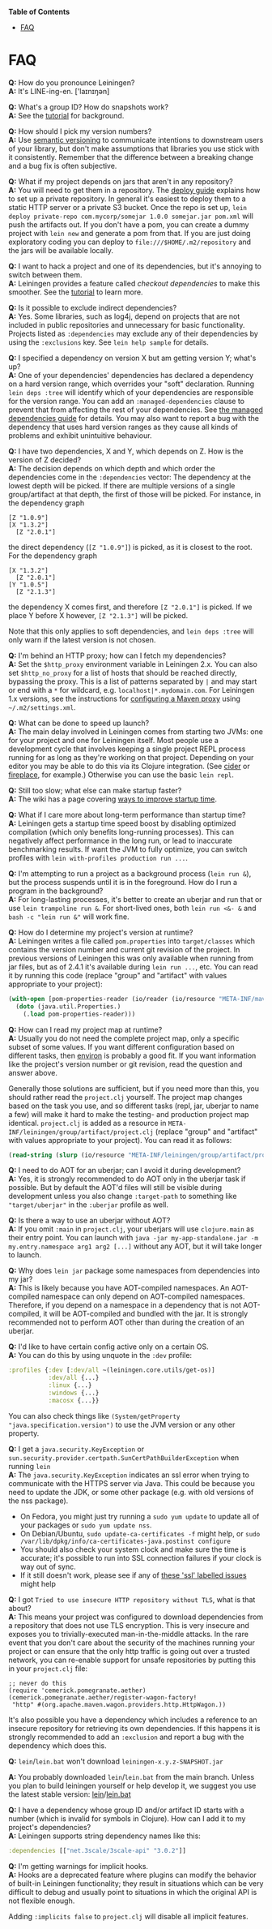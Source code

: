 <!-- START doctoc generated TOC please keep comment here to allow auto update -->
<!-- DON'T EDIT THIS SECTION, INSTEAD RE-RUN doctoc TO UPDATE -->
**Table of Contents**

- [FAQ](#faq)

<!-- END doctoc generated TOC please keep comment here to allow auto update -->

# FAQ

**Q:** How do you pronounce Leiningen?  
**A:** It's LINE-ing-en. ['laɪnɪŋən]

**Q:** What's a group ID? How do snapshots work?  
**A:** See the
  [tutorial](https://codeberg.org/leiningen/leiningen/src/stable/doc/TUTORIAL.md)
  for background.

**Q:** How should I pick my version numbers?  
**A:** Use [semantic versioning](https://semver.org) to communicate
  intentions to downstream users of your library, but don't make
  assumptions that libraries you use stick with it consistently. Remember
  that the difference between a breaking change and a bug fix is often
  subjective.

**Q:** What if my project depends on jars that aren't in any repository?  
**A:** You will need to get them in a repository. The
  [deploy guide](https://codeberg.org/leiningen/leiningen/src/stable/doc/DEPLOY.md)
  explains how to set up a private repository. In general it's easiest
  to deploy them to a static HTTP server or a private S3 bucket. Once
  the repo is set up, `lein deploy private-repo com.mycorp/somejar
  1.0.0 somejar.jar pom.xml` will push the artifacts out. If you don't
  have a pom, you can create a dummy project with `lein new` and
  generate a pom from that. If you are just doing exploratory coding
  you can deploy to `file:///$HOME/.m2/repository` and the jars will
  be available locally.

**Q:** I want to hack a project and one of its dependencies, but it's annoying to switch between them.  
**A:** Leiningen provides a feature called *checkout dependencies* to
  make this smoother.  See the
  [tutorial](https://codeberg.org/leiningen/leiningen/src/stable/doc/TUTORIAL.md)
  to learn more.

**Q:** Is it possible to exclude indirect dependencies?  
**A:** Yes. Some libraries, such as log4j, depend on projects that are
  not included in public repositories and unnecessary for basic
  functionality.  Projects listed as `:dependencies` may exclude
  any of their dependencies by using the `:exclusions` key. See
  `lein help sample` for details.

**Q:** I specified a dependency on version X but am getting version Y; what's up?  
**A:** One of your dependencies' dependencies has declared a
  dependency on a hard version range, which overrides your "soft"
  declaration. Running `lein deps :tree` will identify which of your
  dependencies are responsible for the version range. You can add an
  `:managed-dependencies` clause to prevent that from affecting the
  rest of your dependencies. See [the managed dependencies
  guide](doc/MANAGED_DEPS.md) for details. You may also want to report
  a bug with the dependency that uses hard version ranges as they
  cause all kinds of problems and exhibit unintuitive behaviour.

**Q:** I have two dependencies, X and Y, which depends on Z. How is the version
  of Z decided?  
**A:** The decision depends on which depth and which order the dependencies come
  in the `:dependencies` vector: The dependency at the lowest depth will be
  picked. If there are multiple versions of a single group/artifact at that
  depth, the first of those will be picked. For instance, in the dependency
  graph

    [Z "1.0.9"]
    [X "1.3.2"]
      [Z "2.0.1"]

  the direct dependency (`[Z "1.0.9"]`) is picked, as it is closest to the root.
  For the dependency graph

    [X "1.3.2"]
      [Z "2.0.1"]
    [Y "1.0.5"]
      [Z "2.1.3"]

  the dependency X comes first, and therefore `[Z "2.0.1"]` is picked. If we
  place Y before X however, `[Z "2.1.3"]` will be picked.
  
  Note that this only applies to soft dependencies, and `lein deps :tree` will
  only warn if the latest version is not chosen.

**Q:** I'm behind an HTTP proxy; how can I fetch my dependencies?  
**A:** Set the `$http_proxy` environment variable in Leiningen 2.x. You can also
  set `$http_no_proxy` for a list of hosts that should be reached directly, bypassing
  the proxy. This is a list of patterns separated by `|` and may start or end with
  a `*` for wildcard, e.g. `localhost|*.mydomain.com`.
  For Leiningen 1.x versions, see the instructions for
  [configuring a Maven proxy](https://maven.apache.org/guides/mini/guide-proxies.html)
  using `~/.m2/settings.xml`.

**Q:** What can be done to speed up launch?  
**A:** The main delay involved in Leiningen comes from starting two
  JVMs: one for your project and one for Leiningen itself. Most people
  use a development cycle that involves keeping a single project REPL
  process running for as long as they're working on that project.
  Depending on your editor you may be able to do this via its Clojure
  integration. (See [cider](https://github.com/clojure-emacs/cider) or
  [fireplace](https://github.com/tpope/vim-fireplace), for example.)
  Otherwise you can use the basic `lein repl`.

**Q:** Still too slow; what else can make startup faster?  
**A:** The wiki has a page covering
  [ways to improve startup time](https://wiki.leiningen.org/Faster).

**Q:** What if I care more about long-term performance than startup time?  
**A:** Leiningen gets a startup time speed boost by disabling optimized
  compilation (which only benefits long-running processes).  This can
  negatively affect performance in the long run, or lead to inaccurate
  benchmarking results.  If want the JVM to fully optimize, you can
  switch profiles with `lein with-profiles production run ...`.

**Q:** I'm attempting to run a project as a background process (`lein run &`),
  but the process suspends until it is in the foreground. How do I run a program
  in the background?  
**A:** For long-lasting processes, it's better to create an uberjar
  and run that or use `lein trampoline run &`. For short-lived ones,
  both `lein run <&- &` and `bash -c "lein run &"` will work fine.

**Q:** How do I determine my project's version at runtime?  
**A:** Leiningen writes a file called `pom.properties` into
  `target/classes` which contains the version number and current git
  revision of the project. In previous versions of Leiningen this was
  only available when running from jar files, but as of 2.4.1 it's
  available during `lein run ...`, etc. You can read it by running
  this code (replace "group" and "artifact" with values appropriate to
  your project):

```clj
(with-open [pom-properties-reader (io/reader (io/resource "META-INF/maven/group/artifact/pom.properties"))]
  (doto (java.util.Properties.)
    (.load pom-properties-reader)))
```

**Q:** How can I read my project map at runtime?  
**A:** Usually you do not need the complete project map, only a specific subset
  of some values. If you want different configuration based on different tasks,
  then [environ](https://github.com/weavejester/environ) is probably a good fit.
  If you want information like the project's version number or git revision,
  read the question and answer above.

  Generally those solutions are sufficient, but if you need more than this, you
  should rather read the `project.clj` yourself. The project map changes based
  on the task you use, and so different tasks (repl, jar, uberjar to name a few)
  will make it hard to make the testing- and production project map identical.
  `project.clj` is added as a resource in
  `META-INF/leiningen/group/artifact/project.clj` (replace "group" and
  "artifact" with values appropriate to your project). You can read it as
  follows:

```clj
(read-string (slurp (io/resource "META-INF/leiningen/group/artifact/project.clj")))
```

**Q:** I need to do AOT for an uberjar; can I avoid it during development?  
**A:** Yes, it is strongly recommended to do AOT only in the uberjar task
  if possible. But by default the AOT'd files will still be visible during 
  development unless you also change `:target-path` to something like
  `"target/uberjar"` in the `:uberjar` profile as well.

**Q:** Is there a way to use an uberjar without AOT?  
**A:** If you omit `:main` in `project.clj`, your uberjars will use
  `clojure.main` as their entry point. You can launch with `java -jar
  my-app-standalone.jar -m my.entry.namespace arg1 arg2 [...]` without
  any AOT, but it will take longer to launch.

**Q:** Why does `lein jar` package some namespaces from dependencies into my jar?  
**A:** This is likely because you have AOT-compiled namespaces. An
  AOT-compiled namespace can only depend on AOT-compiled namespaces. Therefore,
  if you depend on a namespace in a dependency that is not AOT-compiled, it will
  be AOT-compiled and bundled with the jar. It is strongly recommended not to
  perform AOT other than during the creation of an uberjar.

**Q:** I'd like to have certain config active only on a certain OS.  
**A:** You can do this by using unquote in the `:dev` profile:

```clj
:profiles {:dev [:dev/all ~(leiningen.core.utils/get-os)]
           :dev/all {...}
           :linux {...}
           :windows {...}
           :macosx {...}}
```

You can also check things like `(System/getProperty
"java.specification.version")` to use the JVM version or any other
property.

**Q:** I get a `java.security.KeyException` or `sun.security.provider.certpath.SunCertPathBuilderException` when running `lein`  
**A:** The `java.security.KeyException` indicates an ssl error when
  trying to communicate with the HTTPS server via Java. This could be
  because you need to update the JDK, or some other package (e.g. with
  old versions of the nss package).

* On Fedora, you might just try running a `sudo yum update` to update all of your packages or `sudo yum update nss`.
* On Debian/Ubuntu, `sudo update-ca-certificates -f` might help, or `sudo /var/lib/dpkg/info/ca-certificates-java.postinst configure`
* You should also check your system clock and make sure the time is accurate; it's possible to run into SSL connection failures if your clock is way out of sync.
* If it still doesn't work, please see if any of [these 'ssl' labelled issues](https://github.com/technomancy/leiningen/issues?utf8=%E2%9C%93&q=is%3Aissue%20label%3Assl%20) might help

**Q:** I got `Tried to use insecure HTTP repository without TLS`, what is that about?  
**A:** This means your project was configured to download dependencies
from a repository that does not use TLS encryption. This is very
insecure and exposes you to trivially-executed man-in-the-middle
attacks.  In the rare event that you don't care about the security of
the machines running your project or can ensure that the only http
traffic is going out over a trusted network, you can re-enable support
for unsafe repositories by putting this in your `project.clj` file:

    ;; never do this
    (require 'cemerick.pomegranate.aether)
    (cemerick.pomegranate.aether/register-wagon-factory!
     "http" #(org.apache.maven.wagon.providers.http.HttpWagon.))

It's also possible you have a dependency which includes a reference to
an insecure repository for retrieving its own dependencies. If this
happens it is strongly recommended to add an `:exclusion` and report a
bug with the dependency which does this.

**Q:** `lein`/`lein.bat` won't download `leiningen-x.y.z-SNAPSHOT.jar`  

**A:** You probably downloaded `lein`/`lein.bat` from the main
  branch. Unless you plan to build leiningen yourself or help develop
  it, we suggest you use the latest stable version:
  [lein](https://raw.githubusercontent.com/technomancy/leiningen/stable/bin/lein)/[lein.bat](https://raw.githubusercontent.com/technomancy/leiningen/stable/bin/lein.bat)

**Q:** I have a dependency whose group ID and/or artifact ID starts with a
number (which is invalid for symbols in Clojure). How can I add it to my
project's dependencies?  
**A:** Leiningen supports string dependency names like this:

```clj
:dependencies [["net.3scale/3scale-api" "3.0.2"]]
```

**Q:** I'm getting warnings for implicit hooks.  
**A:** Hooks are a deprecated feature where plugins can modify the
  behavior of built-in Leiningen functionality; they result in
  situations which can be very difficult to debug and usually point
  to situations in which the original API is not flexible enough.

Adding `:implicits false` to `project.clj` will disable all implicit features.
